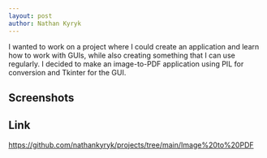 ```yaml
---
layout: post
author: Nathan Kyryk
---
```


I wanted to work on a project where I could create an application and learn how to work with GUIs, while also creating something that I can use regularly. I decided to make an image-to-PDF application using PIL for conversion and Tkinter for the GUI. 

## Screenshots

## Link
https://github.com/nathankyryk/projects/tree/main/Image%20to%20PDF

